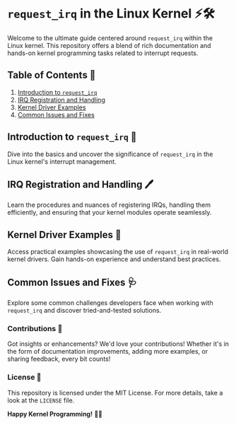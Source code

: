 # `request_irq` in the Linux Kernel ⚡🛠

Welcome to the ultimate guide centered around `request_irq` within the Linux kernel. This repository offers a blend of rich documentation and hands-on kernel programming tasks related to interrupt requests.

## Table of Contents 📘
1. [Introduction to `request_irq`](#intro)
2. [IRQ Registration and Handling](#registration)
3. [Kernel Driver Examples](#examples)
4. [Common Issues and Fixes](#issues)

## Introduction to `request_irq` 🌟<a name="intro"></a>

Dive into the basics and uncover the significance of `request_irq` in the Linux kernel's interrupt management. 

## IRQ Registration and Handling 🖊<a name="registration"></a>

Learn the procedures and nuances of registering IRQs, handling them efficiently, and ensuring that your kernel modules operate seamlessly.

## Kernel Driver Examples 🔧<a name="examples"></a>

Access practical examples showcasing the use of `request_irq` in real-world kernel drivers. Gain hands-on experience and understand best practices.

## Common Issues and Fixes 🩺<a name="issues"></a>

Explore some common challenges developers face when working with `request_irq` and discover tried-and-tested solutions.

### Contributions 🤝

Got insights or enhancements? We'd love your contributions! Whether it's in the form of documentation improvements, adding more examples, or sharing feedback, every bit counts!

### License 📄

This repository is licensed under the MIT License. For more details, take a look at the `LICENSE` file.

**Happy Kernel Programming!** 💼🚀
